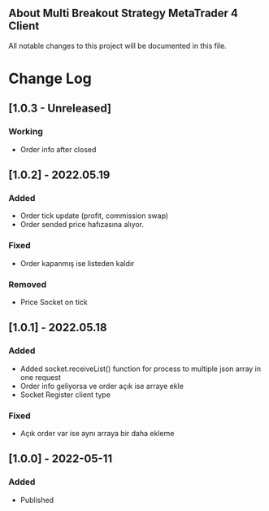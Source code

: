 ## About Multi Breakout Strategy MetaTrader 4 Client
All notable changes to this project will be documented in this file.

# Change Log
## [1.0.3 - Unreleased]
### Working
 - Order info after closed

## [1.0.2] - 2022.05.19
### Added
 - Order tick update (profit, commission swap)
 - Order sended price hafızasına alıyor. 

### Fixed
 - Order kapanmış ise listeden kaldır

### Removed
 - Price Socket on tick


## [1.0.1] - 2022.05.18
### Added
 - Added socket.receiveList() function for process to multiple json array in one request
 - Order info geliyorsa ve order açık ise arraye ekle
 - Socket Register client type
 
### Fixed
 - Açık order var ise aynı arraya bir daha ekleme
 

## [1.0.0] - 2022-05-11
### Added
 
- Published